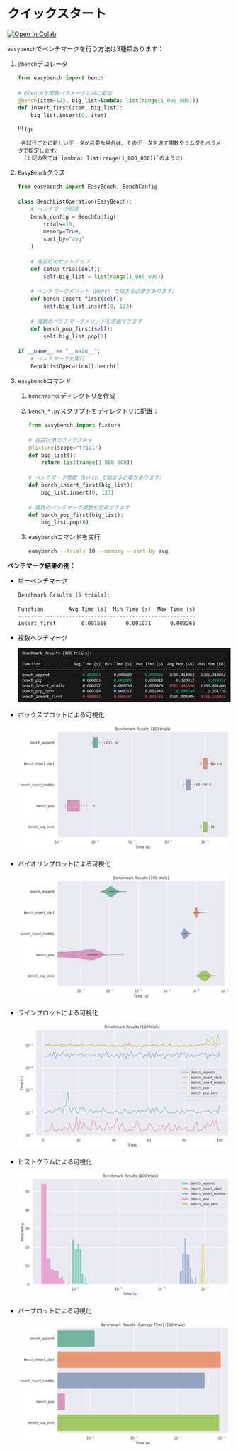 # クイックスタート

[![Open In Colab](https://colab.research.google.com/assets/colab-badge.svg)](https://colab.research.google.com/github/smurak/easybench/blob/main/notebooks/easybench_quickstart.ipynb)

`easybench`でベンチマークを行う方法は3種類あります：

1. `@bench`デコレータ

    ```python
    from easybench import bench
    
    # @benchを関数パラメータと共に追加
    @bench(item=123, big_list=lambda: list(range(1_000_000)))
    def insert_first(item, big_list):
        big_list.insert(0, item)
    ```

    !!! tip
    
        各試行ごとに新しいデータが必要な場合は、そのデータを返す関数やラムダをパラメータで指定します。  
        （上記の例では`lambda: list(range(1_000_000))`のように）

2. `EasyBench`クラス

    ```python
    from easybench import EasyBench, BenchConfig
    
    class BenchListOperation(EasyBench):
        # ベンチマーク設定
        bench_config = BenchConfig(
            trials=10,
            memory=True,
            sort_by="avg"
        )
    
        # 各試行のセットアップ
        def setup_trial(self):
            self.big_list = list(range(1_000_000))
    
        # ベンチマークメソッド（bench_で始まる必要があります）
        def bench_insert_first(self):
            self.big_list.insert(0, 123)
    
        # 複数のベンチマークメソッドを定義できます
        def bench_pop_first(self):
            self.big_list.pop(0)
    
    if __name__ == "__main__":
        # ベンチマークを実行
        BenchListOperation().bench()
    ```

3. `easybench`コマンド

    1. `benchmarks`ディレクトリを作成
    2. `bench_*.py`スクリプトをディレクトリに配置：

        ```python
        from easybench import fixture
        
        # 各試行用のフィクスチャ
        @fixture(scope="trial")
        def big_list():
            return list(range(1_000_000))
        
        # ベンチマーク関数（bench_で始まる必要があります）
        def bench_insert_first(big_list):
            big_list.insert(0, 123)
        
        # 複数のベンチマーク関数を定義できます
        def bench_pop_first(big_list):
            big_list.pop(0)
        ```

    3. `easybench`コマンドを実行

        ```bash
        easybench --trials 10 --memory --sort-by avg
        ```

**ベンチマーク結果の例：**

* 単一ベンチマーク

    ```
    Benchmark Results (5 trials):
    
    Function        Avg Time (s)  Min Time (s)  Max Time (s)
    --------------------------------------------------------
    insert_first        0.001568      0.001071      0.003265
    ```

* 複数ベンチマーク

    ![EasyBench Benchmark Result](https://raw.githubusercontent.com/smurak/easybench/main/images/easybench_screenshot.png)

* ボックスプロットによる可視化

    ![Boxplot Visualization](https://raw.githubusercontent.com/smurak/easybench/main/images/visualization_boxplot.png)

* バイオリンプロットによる可視化

    ![Violinplot Visualization](https://raw.githubusercontent.com/smurak/easybench/main/images/visualization_violinplot.png)

* ラインプロットによる可視化

    ![Lineplot Visualization](https://raw.githubusercontent.com/smurak/easybench/main/images/visualization_lineplot.png)

* ヒストグラムによる可視化

    ![Histplot Visualization](https://raw.githubusercontent.com/smurak/easybench/main/images/visualization_histplot.png)

* バープロットによる可視化

    ![Barplot Visualization](https://raw.githubusercontent.com/smurak/easybench/main/images/visualization_barplot.png)
